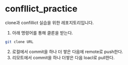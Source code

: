 # confllict_practice
clone과 confillict 실습을 위한 레포지토리입니다.

1. 아래 명령어를 통해 클론을 받는다.
```bash
git clone URL
```
2. 로컬에서 commit을 하나 더 쌓은 다음에 remote로 push한다.
3. 리모트에서 commit을 하나 더쌓은 다음 loacl로 pull한다.
